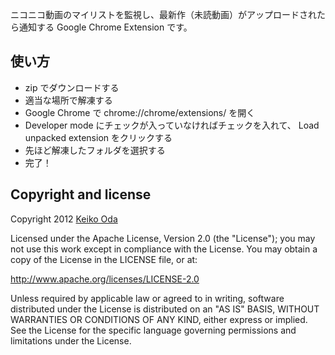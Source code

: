 ニコニコ動画のマイリストを監視し、最新作（未読動画）がアップロードされたら通知する Google Chrome Extension です。

使い方
----------

 * zip でダウンロードする
 * 適当な場所で解凍する
 * Google Chrome で chrome://chrome/extensions/ を開く
 * Developer mode にチェックが入っていなければチェックを入れて、 Load unpacked extension をクリックする
 * 先ほど解凍したフォルダを選択する
 * 完了！


Copyright and license
----------
Copyright 2012 [Keiko Oda](http://twitter.com/keiko713)

Licensed under the Apache License, Version 2.0 (the "License");
you may not use this work except in compliance with the License.
You may obtain a copy of the License in the LICENSE file, or at:

<http://www.apache.org/licenses/LICENSE-2.0>

Unless required by applicable law or agreed to in writing, software
distributed under the License is distributed on an "AS IS" BASIS,
WITHOUT WARRANTIES OR CONDITIONS OF ANY KIND, either express or implied.
See the License for the specific language governing permissions and
limitations under the License.
